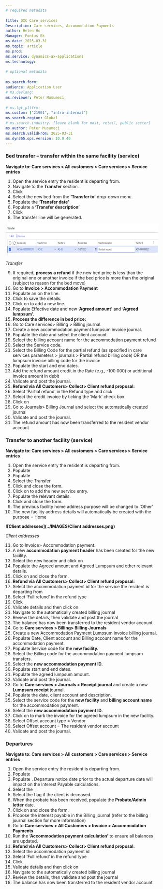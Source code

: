 ```yaml
---
# required metadata

title: DXC Care services 
Description: Care services, Accommodation Payments
author: Helen Ho 
Manager: Pontus Ek
ms.date: 2025-03-31
ms.topic: article
ms.prod: 
ms.service: dynamics-ax-applications
ms.technology: 

# optional metadata

ms.search.form: 
audience: Application User
# ms.devlang: 
ms.reviewer: Peter Musumeci 

# ms.tgt_pltfrm: 
ms.custom: ["21901", "intro-internal"]
ms.search.region: Global
# ms.search.industry: [leave blank for most, retail, public sector]
ms.author: Peter Musumeci
ms.search.validFrom: 2025-03-31
ms.dyn365.ops.version: 10.0.40
---
```


### Bed transfer – transfer within the same facility (service)

**Navigate to: Care services > All customers > Care services > Service entries**

1.  Open the service entry the resident is departing from.
2.  Navigate to the **Transfer** section.
3.  Click **<Add>**
4.  Select the new bed from the **‘Transfer to’** drop-down menu.
5.  Populate the ‘**Transfer date’**
6.  Populate a **‘Transfer description’**
7.  Click **<OK>**
8.  The transfer line will be generated.

**![Transfer](../IMAGES/Transfer.png)**

*Transfer*

9.  If required, **process a refund** if the new bed price is less than the original one or another invoice if the bed price is more than the original (subject to reason for the bed move)
10. Go to **Invoice > Accommodation Payment**
11. Populate an **<End date>** on the line.
12. Click **<Save>** to save the details.
13. Click on **<Add line>** to add a new line.
14. Populate Effective date and new **‘Agreed amount’** and **‘Agreed lumpsum’.**
15. **Process the difference in bed price:**
16. Go to Care services> Billing > Billing journal.
17. Create a new accommodation payment lumpsum invoice journal.
18. Populate the date and select the client account.
19. Select the billing account name for the accommodation payment refund
20. Select the Service code.
21. Select the Billing Code for the partial refund (as specified in care services parameters > journals > Partial refund billing code) OR the lumpsum invoice billing code for the invoice
22. Populate the start and end dates.
23. Add the refund amount credit in the Rate (e.g., -100 000) or additional invoice amount in debit
24. Validate and post the journal.
25. **Refund via All Customers> Collect> Client refund proposal:**
26. Select ‘Partial refund’ in the Refund type and click <Ok>
27. Select the credit invoice by ticking the ‘Mark’ check box
28. Click on <Create journal>
29. Go to Journals> Billing Journal and select the automatically created journal
30. Validate and post the journal.
31. The refund amount has now been transferred to the resident vendor account

### Transfer to another facility (service)

**Navigate to: Care services > All customers > Care services > Service entries**

1.  Open the service entry the resident is departing from.
2.  Populate **<Departure Date>**
3.  Populate **<Departure Notice Date>**
4.  Select the Transfer **<Departure Reason>**
5.  Click **<Save>** and close the form.
6.  Click on **<New>** to add the new service entry.
7.  Populate the relevant details.
8.  Click **<Save>** and close the form.
9.  The previous facility home address purpose will be changed to ‘Other’
10. The new facility address details will automatically be created with the purpose = Home

**![Client addresses](../IMAGES/Client addresses.png)**

*Client addresses*

11. Go to Invoice> Accommodation payment.
12. A new **accommodation payment header** has been created for the new facility.
13. Select the new header and click on **<Add line>**
14. Populate the Agreed amount and Agreed Lumpsum and other relevant details.
15. Click on **<Save>** and close the form.
16. **Refund via All Customers> Collect> Client refund proposal:**
17. Select the accommodation payment id for the service the resident is departing from
18. Select ‘Full refund’ in the refund type
19. Click <OK>
20. Validate details and then click on <Create journal>
21. Navigate to the automatically created billing journal
22. Review the details, then validate and post the journal
23. The balance has now been transferred to the resident vendor account
24. Go to **Care services > Billing> Billing Journals**
25. Create a new Accommodation Payment Lumpsum invoice billing journal.
26. Populate Date, Client account and Billing account name for the accommodation payment.
27. Populate Service code for the **new facility.**
28. Select the Billing code for the accommodation payment lumpsum transfers.
29. Select the **new accommodation payment ID.**
30. Populate start and end dates.
31. Populate the agreed lumpsum amount.
32. Validate and post the journal.
33. Go to **Care services > Journals > Receipt journal** and create a new **Lumpsum receipt** journal.
34. Populate the date, client account and description.
35. Select the service code for the **new facility** and **billing account name** for the accommodation payment.
36. Select the **new accommodation payment ID.**
37. Click on <Settle transactions> to mark the invoice for the agreed lumpsum in the new facility.
38. Select Offset account type = Vendor
39. Select Offset account = The resident vendor account
40. Validate and post the journal.

### Departures

**Navigate to: Care services > All customers > Care services > Service entries**

1.  Open the service entry the resident is departing from.
2.  Populate **<Departure Date>**
3.  Populate **<Departure Notice Date>.** Departure notice date prior to the actual departure date will impact on the Interest Payable calculations.
4.  Select the **<Departure Reason>**
5.  Select the **<Deceased>** flag if the client is deceased.
6.  When the probate has been received, populate the **Probate/Admin letter** date.
7.  Click on **<Save>** and close the form.
8.  Propose the interest payable in the Billing journal (refer to the billing journal section for more information)
9.  Go to **Care services > All Customers > Invoice > Accommodation Payments**
10. Run the **‘Accommodation payment calculation’** to ensure all balances are updated.
11. **Refund via All Customers> Collect> Client refund proposal:**
12. Select the accommodation payment id
13. Select ‘Full refund’ in the refund type
14. Click <OK>
15. Validate details and then click on <Create journal>
16. Navigate to the automatically created billing journal
17. Review the details, then validate and post the journal
18. The balance has now been transferred to the resident vendor account

